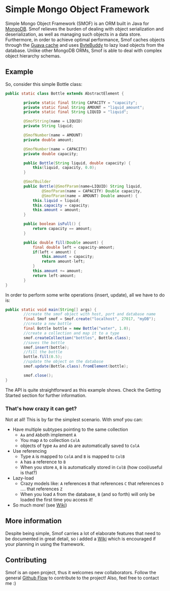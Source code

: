 # Simple Mongo Object Framework

Simple Mongo Object Framework (SMOF) is an ORM built in Java for [MongoDB](https://www.mongodb.com/). Smof relieves the burden of dealing with object serialization and deserialization, as well as managing such objects in a data store. Furthermore, in order to achieve optimal performance, Smof caches objects through the [Guava cache](https://github.com/google/guava/wiki/CachesExplained) and uses [ByteBuddy](http://bytebuddy.net) to lazy load objects from the database. Unlike other MongoDB ORMs, Smof is able to deal with complex object hierarchy schemas.

## Example

So, consider this simple Bottle class:
```java
public static class Bottle extends AbstractElement {

		private static final String CAPACITY = "capacity";
		private static final String AMOUNT = "liquid_amount";
		private static final String LIQUID = "liquid";

		@SmofString(name = LIQUID)
		private String liquid;

		@SmofNumber(name = AMOUNT)
		private double amount;

		@SmofNumber(name = CAPACITY)
		private double capacity;

		public Bottle(String liquid, double capacity) {
			this(liquid, capacity, 0.0);
		}

		@SmofBuilder
		public Bottle(@SmofParam(name=LIQUID) String liquid,
				@SmofParam(name = CAPACITY) Double capacity,
				@SmofParam(name = AMOUNT) Double amount) {
			this.liquid = liquid;
			this.capacity = capacity;
			this.amount = amount;
		}

		public boolean isFull() {
			return capacity == amount;
		}

		public double fill(Double amount) {
			final double left = capacity-amount;
			if(left < amount) {
				this.amount = capacity;
				return amount-left;
			}
			this.amount += amount;
			return left-amount;
		}
}
```

In order to perform some write operations (insert, update), all we have to do is:
```java
public static void main(String[] args) {
		//create the smof object with host, port and database name
		final Smof smof = Smof.create("localhost", 27017, "myDB");
		//create a new bottle
		final Bottle bottle = new Bottle("water", 1.0);
		//create a collection and map it to a type
		smof.createCollection("bottles", Bottle.class);
		//saves the bottle
		smof.insert(bottle);
		//fill the bottle
		bottle.fill(0.5);
		//update the object on the database
		smof.update(Bottle.class).fromElement(bottle);

		smof.close();
}
```

The API is quite straightforward as this example shows. Check the Getting Started section for further information.

### That's how crazy it can get?

Not at all! This is by far the simplest scenario. With smof you can:
* Have multiple subtypes pointing to the same collection 
	* `Aa` and `Ab`both implement `A`
	* You map `A` to collection `ColA`
	* objects of type `Aa` and `Ab` are automatically saved to `ColA`
* Use referencing
	* Type `A` is mapped to `ColA` and `B` is mapped to `ColB`
	* `A` has a reference to `B`
	* When you store `A`, `B` is automatically stored in `ColB` (how cool/useful is that?)
* Lazy-load
	* Crazy models like: `A` references `B` that references `C` that references `D` .... that references `Z`
	* When you load `A` from the database, `B` (and so forth) will only be loaded the first time you access it!
* So much more! (see [Wiki](https://github.com/JPDSousa/mongo-obj-framework/wiki))

## More information

Despite being simple, Smof carries a lot of elaborate features that need to be documented in great detail, so i added a [Wiki](https://github.com/JPDSousa/mongo-obj-framework/wiki) which is encouraged if your planning in using the framework.

## Contributing

Smof is an open project, thus it welcomes new collaborators. Follow the general [Github Flow](https://guides.github.com/introduction/flow/index.html) to contribute to the project! Also, feel free to contact me :)

